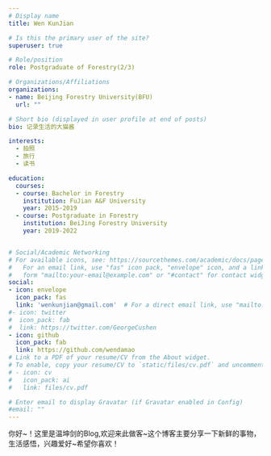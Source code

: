 ```yaml
---
# Display name
title: Wen KunJian 

# Is this the primary user of the site?
superuser: true

# Role/position
role: Postgraduate of Forestry(2/3)

# Organizations/Affiliations
organizations:
- name: Beijing Forestry University(BFU)
  url: ""

# Short bio (displayed in user profile at end of posts)
bio: 记录生活的大猫酱

interests:
  - 拍照
  - 旅行
  - 读书

education:
  courses:
  - course: Bachelor in Forestry
    institution: FuJian A&F University
    year: 2015-2019
  - course: Postgraduate in Forestry
    institution: BeiJing Forestry University
    year: 2019-2022


# Social/Academic Networking
# For available icons, see: https://sourcethemes.com/academic/docs/page-builder/#icons
#   For an email link, use "fas" icon pack, "envelope" icon, and a link in the
#   form "mailto:your-email@example.com" or "#contact" for contact widget.
social:
- icon: envelope
  icon_pack: fas
  link: 'wenkunjian@gmail.com'  # For a direct email link, use "mailto:test@example.org".
#- icon: twitter
#  icon_pack: fab
#  link: https://twitter.com/GeorgeCushen
- icon: github
  icon_pack: fab
  link: https://github.com/wendamao
# Link to a PDF of your resume/CV from the About widget.
# To enable, copy your resume/CV to `static/files/cv.pdf` and uncomment the lines below.
# - icon: cv
#   icon_pack: ai
#   link: files/cv.pdf

# Enter email to display Gravatar (if Gravatar enabled in Config)
#email: ""
---
```


你好~！这里是温坤剑的Blog,欢迎来此做客~这个博客主要分享一下新鲜的事物，生活感悟，兴趣爱好~希望你喜欢！
